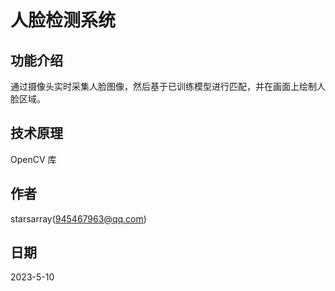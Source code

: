 # 人脸检测系统

## 功能介绍

通过摄像头实时采集人脸图像，然后基于已训练模型进行匹配，并在画面上绘制人脸区域。

## 技术原理

OpenCV 库

## 作者

starsarray(945467963@qq.com)

## 日期

2023-5-10

